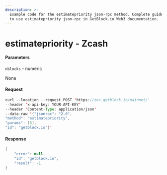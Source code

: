 ```yaml
---
description: >-
  Example code for the estimatepriority json-rpc method. Сomplete guide on how
  to use estimatepriority json-rpc in GetBlock.io Web3 documentation.
---
```


# estimatepriority - Zcash

#### Parameters

`nblocks` - numeric

None

#### Request

```java
curl --location --request POST 'https://zec.getblock.io/mainnet/' 
--header 'x-api-key: YOUR-API-KEY' 
--header 'Content-Type: application/json' 
--data-raw '{"jsonrpc": "2.0",
"method": "estimatepriority",
"params": [5],
"id": "getblock.io"}'
```

#### Response

```java
{
    "error": null,
    "id": "getblock.io",
    "result": -1
}
```
